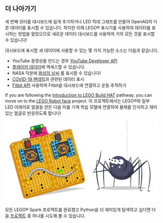 ## 더 나아가기

세 번째 모터를 대시보드에 쉽게 추가하거나 LED 막대 그래프를 만들어 OpenAQ의 다른 데이터를 표시할 수 있습니다. 하지만 이제 LEGO® 표시기를 사용하여 데이터를 표시하는 방법을 알았으므로 새로운 데이터 대시보드를 사용하여 거의 모든 것을 표시할 수 있습니다!

대시보드에 표시할 새 데이터에 사용할 수 있는 몇 가지 가능한 소스는 다음과 같습니다.

+ YouTube 동영상을 만드는 경우 [YouTube Developer API](https://developers.google.com/youtube/v3)
+ [플레이어 데이터](https://fortnitetracker.com/site-api)에 액세스할 수 있습니다.
+ NASA 덕분에 [화성의 날씨](https://mars.nasa.gov/insight/weather/) 를 표시할 수 있습니다!
+ [COVID-19 팬데믹](https://github.com/M-Media-Group/Covid-19-API)과 관련된 데이터 표시
+ [Fitbit API](https://dev.fitbit.com/build/reference/web-api/) 사용하여 Fitbit을 대시보드에 연결하고 운동 추적하기

If you are following the [Introduction to LEGO Build HAT](https://projects.raspberrypi.org/en/pathways/lego-intro) pathway, you can move on to the [LEGO Robot face](https://projects.raspberrypi.org/en/projects/lego-data-dash) project. 이 프로젝트에서는 LEGO®와 일부 LED 어레이로 얼굴을 만든 다음 이를 기계 학습 모델에 연결하여 물체를 인식하고 재미있는 얼굴로 반응하도록 합니다!

![LEGO Robot face banner showing funny robot face.](images/robotfacebanner.png)

모든 LEGO® Spark 프로젝트를 완료했고 Python을 더 재미있게 탐색하고 싶다면 다음 [프로젝트](https://projects.raspberrypi.org/en/projects?software%5B%5D=python) 중 하나를 시도해 볼 수 있습니다.
